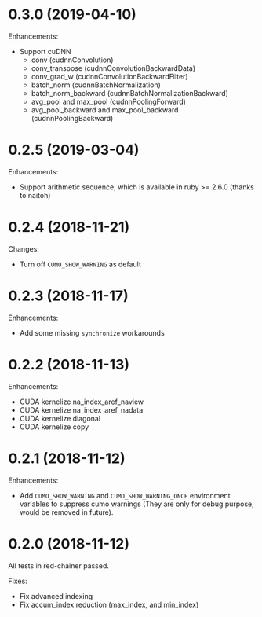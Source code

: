 # 0.3.0 (2019-04-10)

Enhancements:

* Support cuDNN
  * conv (cudnnConvolution)
  * conv\_transpose (cudnnConvolutionBackwardData)
  * conv\_grad\_w (cudnnConvolutionBackwardFilter)
  * batch\_norm (cudnnBatchNormalization)
  * batch\_norm\_backward (cudnnBatchNormalizationBackward)
  * avg\_pool and max\_pool (cudnnPoolingForward)
  * avg\_pool\_backward and max\_pool\_backward (cudnnPoolingBackward)

# 0.2.5 (2019-03-04)

Enhancements:

* Support arithmetic sequence, which is available in ruby >= 2.6.0 (thanks to naitoh)

# 0.2.4 (2018-11-21)

Changes:

* Turn off `CUMO_SHOW_WARNING` as default

# 0.2.3 (2018-11-17)

Enhancements:

* Add some missing `synchronize` workarounds

# 0.2.2 (2018-11-13)

Enhancements:

* CUDA kernelize na\_index\_aref\_naview
* CUDA kernelize na\_index\_aref\_nadata
* CUDA kernelize diagonal
* CUDA kernelize copy

# 0.2.1 (2018-11-12)

Enhancements:

* Add `CUMO_SHOW_WARNING` and `CUMO_SHOW_WARNING_ONCE` environment variables to suppress cumo warnings (They are only for debug purpose, would be removed in future).

# 0.2.0 (2018-11-12)

All tests in red-chainer passed.

Fixes:

* Fix advanced indexing
* Fix accum\_index reduction (max\_index, and min\_index)
